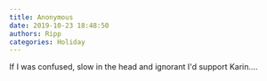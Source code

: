 ```yaml
---
title: Anonymous
date: 2019-10-23 18:48:50
authors: Ripp
categories: Holiday
---
```


 If I was confused, slow in the head and ignorant I'd support Karin....